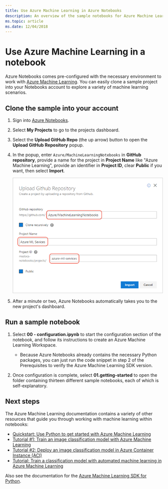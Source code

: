 ```yaml
---
title: Use Azure Machine Learning in Azure Notebooks
description: An overview of the sample notebooks for Azure Machine Learning that you can use with Azure Notebooks.
ms.topic: article
ms.date: 12/04/2018
---
```


# Use Azure Machine Learning in a notebook

Azure Notebooks comes pre-configured with the necessary environment to work with [Azure Machine Learning](/azure/machine-learning/service/). You can easily clone a sample project into your Notebooks account to explore a variety of machine learning scenarios.

## Clone the sample into your account

1. Sign into [Azure Notebooks](https://notebooks.azure.com/).
1. Select **My Projects** to go to the projects dashboard.
1. Select the **Upload GitHub Repo** (the up arrow) button to open the **Upload GitHub Repository** popup.
1. In the popup, enter `Azure/MachineLearningNotebooks` in **GitHub repository**, provide a name for the project in **Project Name** like "Azure Machine Learning", provide an identifier in **Project ID**, clear **Public** if you want, then select **Import**.

    ![Import Azure Machine Learning Notebook sample into your Notebooks account](media/azureml-import-project.png)

1. After a minute or two, Azure Notebooks automatically takes you to the new project's dashboard.

## Run a sample notebook

1. Select **00 - configuration.ipynb** to start the configuration section of the notebook, and follow its instructions to create an Azure Machine Learning Workspace.

    - Because Azure Notebooks already contains the necessary Python packages, you can just run the code snippet in step 2 of the Prerequisites to verify the Azure Machine Learning SDK version.

1. Once configuration is complete, select **01.getting-started** to open the folder containing thirteen different sample notebooks, each of which is self-explanatory.

## Next steps

The Azure Machine Learning documentation contains a variety of other resources that guide you through working with machine learning within notebooks:

- [Quickstart: Use Python to get started with Azure Machine Learning](https://docs.microsoft.com/azure/machine-learning/service/quickstart-create-workspace-with-python)
- [Tutorial #1: Train an image classification model with Azure Machine Learning](https://docs.microsoft.com/azure/machine-learning/service/tutorial-train-models-with-aml)
- [Tutorial #2: Deploy an image classification model in Azure Container Instance (ACI)](https://docs.microsoft.com/azure/machine-learning/service/tutorial-deploy-models-with-aml)
- [Tutorial: Train a classification model with automated machine learning in Azure Machine Learning](https://docs.microsoft.com/azure/machine-learning/service/tutorial-auto-train-models)

Also see the documentation for the [Azure Machine Learning SDK for Python](https://docs.microsoft.com/python/api/overview/azure/ml/intro?view=azure-ml-py).
